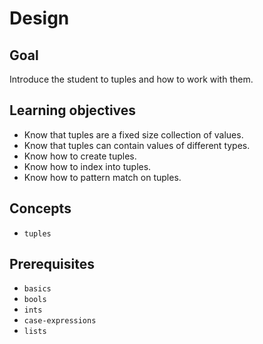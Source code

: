 # Design

## Goal

Introduce the student to tuples and how to work with them.

## Learning objectives

- Know that tuples are a fixed size collection of values.
- Know that tuples can contain values of different types.
- Know how to create tuples.
- Know how to index into tuples.
- Know how to pattern match on tuples.

## Concepts

- `tuples`

## Prerequisites

- `basics`
- `bools`
- `ints`
- `case-expressions`
- `lists`
